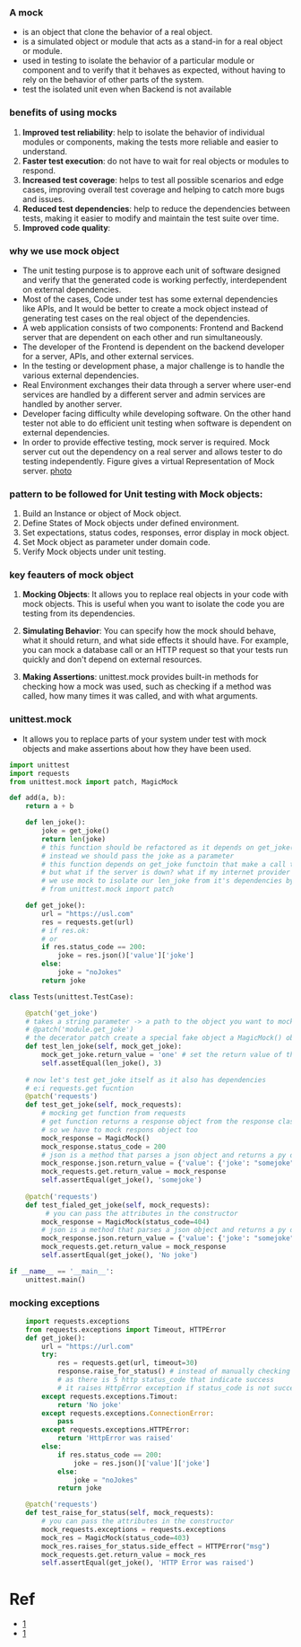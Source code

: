 ### A mock
- is an object that clone the behavior of a real object.
- is a simulated object or module that acts as a stand-in for a real object or module.
- used in testing to isolate the behavior of a particular module or component and to verify that it behaves as expected, without having to rely on the behavior of other parts of the system.
- test the isolated unit even when Backend is not available

### benefits of using mocks
1. **Improved test reliability**: help to isolate the behavior of individual modules or components, making the tests more reliable and easier to understand.
2. **Faster test execution**: do not have to wait for real objects or modules to respond.
3. **Increased test coverage**: helps to test all possible scenarios and edge cases, improving overall test coverage and helping to catch more bugs and issues.
4. **Reduced test dependencies**: help to reduce the dependencies between tests, making it easier to modify and maintain the test suite over time.
5. **Improved code quality**: 

### why we use mock object
- The unit testing purpose is to approve each unit of software designed and verify that the generated code is working perfectly, interdependent on external dependencies.
- Most of the cases, Code under test has some external dependencies like APIs, and It would be better to create a mock object instead of generating test cases on the real object of the dependencies.
- A web application consists of two components: Frontend and Backend server that are dependent on each other and run simultaneously.
- The developer of the Frontend is dependent on the backend developer for a server, APIs, and other external services.
- In the testing or development phase, a major challenge is to handle the various external dependencies.
- Real Environment exchanges their data through a server where user-end services are handled by a different server and admin services are handled by another server.
- Developer facing difficulty while developing software. On the other hand tester not able to do efficient unit testing when software is dependent on external dependencies.
- In order to provide effective testing, mock server is required. Mock server cut out the dependency on a real server and allows tester to do testing independently. Figure gives a virtual Representation of Mock server. 
[photo](https://media.geeksforgeeks.org/wp-content/uploads/20190424215004/mockgeeks1.jpg)

### pattern to be followed for Unit testing with Mock objects:
1. Build an Instance or object of Mock object.
2. Define States of Mock objects under defined environment.
3. Set expectations, status codes, responses, error display in mock object.
4. Set Mock object as parameter under domain code.
5. Verify Mock objects under unit testing.

### key feauters of mock object
1. **Mocking Objects**: It allows you to replace real objects in your code with mock objects. This is useful when you want to isolate the code you are testing from its dependencies.

2. **Simulating Behavior**: You can specify how the mock should behave, what it should return, and what side effects it should have. For example, you can mock a database call or an HTTP request so that your tests run quickly and don't depend on external resources.

3. **Making Assertions**: unittest.mock provides built-in methods for checking how a mock was used, such as checking if a method was called, how many times it was called, and with what arguments.

### unittest.mock
- It allows you to replace parts of your system under test with mock objects and make assertions about how they have been used.

```py
import unittest
import requests
from unittest.mock import patch, MagicMock

def add(a, b):
    return a + b

    def len_joke():
        joke = get_joke()
        return len(joke)
        # this function should be refactored as it depends on get_joke()
        # instead we should pass the joke as a parameter
        # this function depends on get_joke functoin that make a call to an externl api
        # but what if the server is down? what if my internet provider is down?
        # we use mock to isolate our len_joke from it's dependencies by mocking get_joke function
        # from unittest.mock import patch

    def get_joke():
        url = "https://usl.com"
        res = requests.get(url)
        # if res.ok: 
        # or
        if res.status_code == 200:
            joke = res.json()['value']['joke']
        else:
            joke = "noJokes"
        return joke

class Tests(unittest.TestCase):

    @patch('get_joke')
    # takes a string parameter -> a path to the object you want to mock, e:g if the needed to mock object is in another file
    # @patch('module.get_joke')
    # the decerator patch create a special fake object a MagicMock() object and pass the reference to it to the decorated function, in this example to the mock_get_joke parameter
    def test_len_joke(self, mock_get_joke):
        mock_get_joke.return_value = 'one' # set the return value of the mock or fack get_jock fucntion
        self.assetEqual(len_joke(), 3)
    
    # now let's test get_joke itself as it also has dependencies
    # e:i requests.get fucntion
    @patch('requests')
    def test_get_joke(self, mock_requests):
        # mocking get function from requests
        # get function returns a response object from the response class
        # so we have to mock respons object too
        mock_response = MagicMock()
        mock_response.status_code = 200
        # json is a method that parses a json object and returns a py dictionary so return value is dictionary
        mock_response.json.return_value = {'value': {'joke': "somejoke"}}
        mock_requests.get.return_value = mock_response
        self.assertEqual(get_joke(), 'somejoke')
    
    @patch('requests')
    def test_fialed_get_joke(self, mock_requests):
         # you can pass the attributes in the constructor
        mock_response = MagicMock(status_code=404)
        # json is a method that parses a json object and returns a py dictionary so return value is dictionary
        mock_response.json.return_value = {'value': {'joke': "somejoke"}}
        mock_requests.get.return_value = mock_response
        self.assertEqual(get_joke(), 'No joke')

if __name__ == '__main__':
    unittest.main()
```

### mocking exceptions
```py
    import requests.exceptions
    from requests.exceptions import Timeout, HTTPError
    def get_joke():
        url = "https://url.com"
        try:
            res = requests.get(url, timeout=30)
            response.raise_for_status() # instead of manually checking if status_code == 200 which is not accurate
            # as there is 5 http status_code that indicate success
            # it raises HttpError exception if status_code is not successful e:i 400s or 500s
        except requests.exceptions.Timout:
            return 'No joke'
        except requests.exceptions.ConnectionError:
            pass
        except requests.exceptions.HTTPError:
            return 'HttpError was raised'
        else:
            if res.status_code == 200:
                joke = res.json()['value']['joke']
            else:
                joke = "noJokes"
            return joke

    @patch('requests')
    def test_raise_for_status(self, mock_requests):
        # you can pass the attributes in the constructor
        mock_requests.exceptions = requests.exceptions
        mock_res = MagicMock(status_code=403)
        mock_res.raises_for_status.side_effect = HTTPError("msg")
        mock_requests.get.return_value = mock_res
        self.assertEqual(get_joke(), 'HTTP Error was raised')
```

# Ref
- [1](https://www.youtube.com/watch?v=xT4SV7AH3G8&t=901s)
- [1](https://www.youtube.com/watch?v=RqR0AvEujrU)